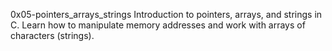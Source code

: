 0x05-pointers_arrays_strings
Introduction to pointers, arrays, and strings in C. Learn how to manipulate memory addresses and work with arrays of characters (strings).
